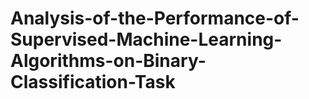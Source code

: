 # Analysis-of-the-Performance-of-Supervised-Machine-Learning-Algorithms-on-Binary-Classification-Task